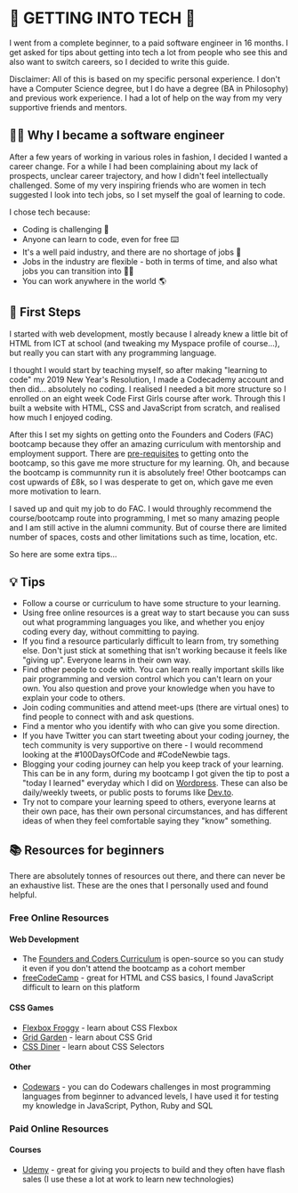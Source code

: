 # 🤖 GETTING INTO TECH 🤖

I went from a complete beginner, to a paid software engineer in 16 months. I get asked for tips about getting into tech a lot from people who see this and also want to switch careers, so I decided to write this guide.

Disclaimer: All of this is based on my specific personal experience. I don't have a Computer Science degree, but I do have a degree (BA in Philosophy) and previous work experience. I had a lot of help on the way from my very supportive friends and mentors.

## 👩‍💻 Why I became a software engineer

After a few years of working in various roles in fashion, I decided I wanted a career change.
For a while I had been complaining about my lack of prospects, unclear career trajectory, and how I didn't feel intellectually challenged.
Some of my very inspiring friends who are women in tech suggested I look into tech jobs, so I set myself the goal of learning to code.

I chose tech because:
- Coding is challenging 🧠
- Anyone can learn to code, even for free ⌨️
- It's a well paid industry, and there are no shortage of jobs 💸
- Jobs in the industry are flexible - both in terms of time, and also what jobs you can transition into 🧘‍♀️
- You can work anywhere in the world 🌎 

## 👟 First Steps
I started with web development, mostly because I already knew a little bit of HTML from ICT at school (and tweaking my Myspace profile of course...),
but really you can start with any programming language.

I thought I would start by teaching myself, so after making "learning to code" my 2019 New Year's Resolution, I made a Codecademy account and then did...
absolutely no coding. I realised I needed a bit more structure so I enrolled on an eight week Code First Girls course after work. Through this I built a 
website with HTML, CSS and JavaScript from scratch, and realised how much I enjoyed coding.

After this I set my sights on getting onto the Founders and Coders (FAC) bootcamp because they offer an amazing curriculum with mentorship and employment support.
There are [pre-requisites](https://www.foundersandcoders.com/apply/#application-requirements) to getting onto the bootcamp, so this gave me more structure for my learning. 
Oh, and because the bootcamp is communnity run it is absolutely free! Other bootcamps can cost upwards of £8k, so I was desperate to get on, 
which gave me even more motivation to learn.

I saved up and quit my job to do FAC. I would throughly recommend the course/bootcamp route into programming, 
I met so many amazing people and I am still active in the alumni community. 
But of course there are limited number of spaces, costs and other limitations such as time, location, etc. 

So here are some extra tips...

## 💡 Tips
- Follow a course or curriculum to have some structure to your learning.
- Using free online resources is a great way to start because you can suss out what programming languages you like, and whether you enjoy coding every day, 
without committing to paying.
- If you find a resource particularly difficult to learn from, try something else. Don't just stick at something that isn't working because it feels like "giving up". Everyone learns in their own way.
- Find other people to code with. You can learn really important skills like pair programming and version control which you can't learn on your own. 
You also question and prove your knowledge when you have to explain your code to others.
- Join coding communities and attend meet-ups (there are virtual ones) to find people to connect with and ask questions.
- Find a mentor who you identify with who can give you some direction.
- If you have Twitter you can start tweeting about your coding journey, the tech community is very supportive on there - I would recommend looking at the #100DaysOfCode and #CodeNewbie tags.
- Blogging your coding journey can help you keep track of your learning. This can be in any form, during my bootcamp I got given the tip to post a "today I learned" everyday which I did on [Wordpress](https://hannahwsgooding.wordpress.com/). These can also be daily/weekly tweets, or public posts to forums like [Dev.to](https://dev.to/).
- Try not to compare your learning speed to others, everyone learns at their own pace, has their own personal circumstances, and has different ideas of when they feel comfortable saying they "know" something.

## 📚 Resources for beginners

There are absolutely tonnes of resources out there, and there can never be an exhaustive list. These are the ones that I personally used and found helpful.

### Free Online Resources

#### Web Development
- The [Founders and Coders Curriculum](https://learn.foundersandcoders.com/) is open-source so you can study it even if you don't attend the bootcamp as a cohort member
- [freeCodeCamp](https://www.freecodecamp.org/) - great for HTML and CSS basics, I found JavaScript difficult to learn on this platform

#### CSS Games
- [Flexbox Froggy](https://flexboxfroggy.com/) - learn about CSS Flexbox
- [Grid Garden](https://codepip.com/games/grid-garden/) - learn about CSS Grid
- [CSS Diner](https://flukeout.github.io/) - learn about CSS Selectors

#### Other
- [Codewars](https://www.codewars.com/) - you can do Codewars challenges in most programming languages from beginner to advanced levels, I have used it for testing my knowledge in JavaScript, Python, Ruby and SQL


### Paid Online Resources

#### Courses
- [Udemy](https://www.udemy.com/) - great for giving you projects to build and they often have flash sales (I use these a lot at work to learn new technologies)
